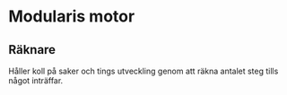 Modularis motor
===============
Räknare
-------

Håller koll på saker och tings utveckling genom att räkna antalet steg tills något inträffar.